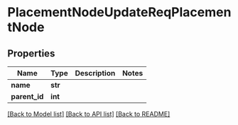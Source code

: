 # PlacementNodeUpdateReqPlacementNode

## Properties
Name | Type | Description | Notes
------------ | ------------- | ------------- | -------------
**name** | **str** |  | 
**parent_id** | **int** |  | 

[[Back to Model list]](../README.md#documentation-for-models) [[Back to API list]](../README.md#documentation-for-api-endpoints) [[Back to README]](../README.md)


